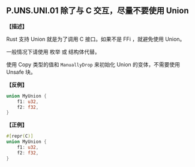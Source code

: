 ## P.UNS.UNI.01  除了与 C 交互，尽量不要使用 Union

**【描述】**

Rust 支持 Union 就是为了调用 C 接口。如果不是 FFi ，就避免使用 Union。

一般情况下请使用 枚举 或 结构体代替。

使用 Copy 类型的值和 `ManuallyDrop` 来初始化 Union 的变体，不需要使用 Unsafe 块。

**【反例】**

```rust
union MyUnion {
    f1: u32,
    f2: f32,
}
```

**【正例】**

```rust
#[repr(C)]
union MyUnion {
    f1: u32,
    f2: f32,
}
```

